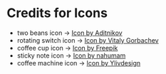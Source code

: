 # Credits for Icons

- two beans icon -> <a href="https://www.freepik.com/search?format=search&last_filter=query&last_value=coffee+button&query=coffee+button&type=icon">Icon by Aditnikov</a>
- rotating switch icon -> <a href="https://www.freepik.com/search?format=search&last_filter=query&last_value=coffee+button&query=coffee+button&type=icon">Icon by Vitaly Gorbachev</a>
- coffee cup icon -> <a href="https://www.freepik.com/search?format=search&last_filter=query&last_value=coffee+button&query=coffee+button&type=icon">Icon by Freepik</a>
- sticky note icon -> <a href="https://www.freepik.com/search?format=search&last_filter=type&last_value=icon&query=sticky%20note&selection=1&type=icon">Icon by nahumam</a>
- coffee machine icon -> <a href="https://www.freepik.com/icon/web_12788698#fromView=search&term=coffee+machine+front&track=ais&page=4&position=64&uuid=bf6e7662-7525-4da1-996f-f0240837fe37">Icon by Ylivdesign</a>
